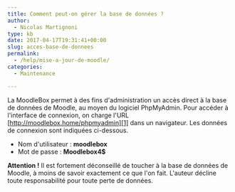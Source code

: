 ```yaml
---
title: Comment peut-on gérer la base de données ?
author:
  - Nicolas Martignoni
type: kb
date: 2017-04-17T19:31:41+00:00
slug: acces-base-de-donnees
permalink:
  - /help/mise-a-jour-de-moodle/
categories:
  - Maintenance

---
```

La MoodleBox permet à des fins d'administration un accès direct à la base de données de Moodle, au moyen du logiciel PhpMyAdmin. Pour accéder à l'interface de connexion, on charge l'URL [http://moodlebox.home/phpmyadmin][1] dans un navigateur. Les données de connexion sont indiquées ci-dessous.

  * Nom d'utilisateur : __moodlebox__
  * Mot de passe : __Moodlebox4$__

__Attention !__ Il est fortement déconseillé de toucher à la base de données de Moodle, à moins de savoir exactement ce que l'on fait. L'auteur décline toute responsabilité pour toute perte de données.

 [1]: http://moodlebox.home/phpmyadmin
